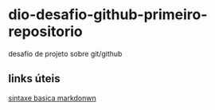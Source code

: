 # dio-desafio-github-primeiro-repositorio
desafio de projeto sobre git/github

## links úteis
[sintaxe basica markdonwn](https://github.com/wanessahilary12/dio-desafio-github-primeiro-repositorio.git)
